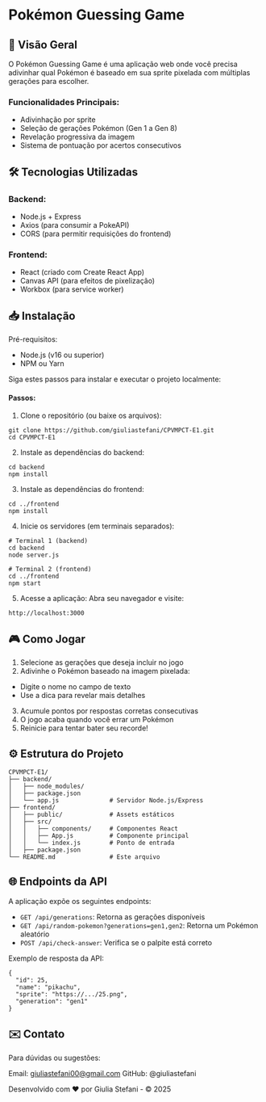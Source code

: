 
# Pokémon Guessing Game

## 📌 Visão Geral
O Pokémon Guessing Game é uma aplicação web onde você precisa adivinhar qual Pokémon é baseado em sua sprite pixelada com múltiplas gerações para escolher.

### Funcionalidades Principais:

- Adivinhação por sprite
- Seleção de gerações Pokémon (Gen 1 a Gen 8)
- Revelação progressiva da imagem
- Sistema de pontuação por acertos consecutivos

## 🛠️ Tecnologias Utilizadas

### Backend:

- Node.js + Express
- Axios (para consumir a PokeAPI)
- CORS (para permitir requisições do frontend)

### Frontend:

- React (criado com Create React App)
- Canvas API (para efeitos de pixelização)
- Workbox (para service worker)

## 📥 Instalação

Pré-requisitos:
- Node.js (v16 ou superior)
- NPM ou Yarn

Siga estes passos para instalar e executar o projeto localmente:

#### Passos:
1. Clone o repositório (ou baixe os arquivos):

```
git clone https://github.com/giuliastefani/CPVMPCT-E1.git
cd CPVMPCT-E1
```

2. Instale as dependências do backend:

```
cd backend
npm install
```

3. Instale as dependências do frontend:

```
cd ../frontend
npm install
```

4. Inicie os servidores (em terminais separados):

```
# Terminal 1 (backend)
cd backend
node server.js

# Terminal 2 (frontend)
cd ../frontend
npm start
```

5. Acesse a aplicação:
Abra seu navegador e visite:

`http://localhost:3000`

## 🎮 Como Jogar

1. Selecione as gerações que deseja incluir no jogo
2. Adivinhe o Pokémon baseado na imagem pixelada:
  - Digite o nome no campo de texto
  - Use a dica para revelar mais detalhes
3. Acumule pontos por respostas corretas consecutivas
4. O jogo acaba quando você errar um Pokémon
5. Reinicie para tentar bater seu recorde!

## ⚙️ Estrutura do Projeto

```
CPVMPCT-E1/
├── backend/
│   ├── node_modules/
│   ├── package.json
│   └── app.js              # Servidor Node.js/Express
├── frontend/
│   ├── public/             # Assets estáticos
│   ├── src/
│   │   ├── components/     # Componentes React
│   │   ├── App.js          # Componente principal
│   │   └── index.js        # Ponto de entrada
│   ├── package.json
└── README.md               # Este arquivo
```

## 🌐 Endpoints da API

A aplicação expõe os seguintes endpoints:

- `GET /api/generations`: Retorna as gerações disponíveis
- `GET /api/random-pokemon?generations=gen1,gen2`: Retorna um Pokémon aleatório
- `POST /api/check-answer`: Verifica se o palpite está correto

Exemplo de resposta da API:

```
{
  "id": 25,
  "name": "pikachu",
  "sprite": "https://.../25.png",
  "generation": "gen1"
}
```

## ✉️ Contato
Para dúvidas ou sugestões:

Email: giuliastefani00@gmail.com
GitHub: @giuliastefani

Desenvolvido com ❤️ por Giulia Stefani - © 2025